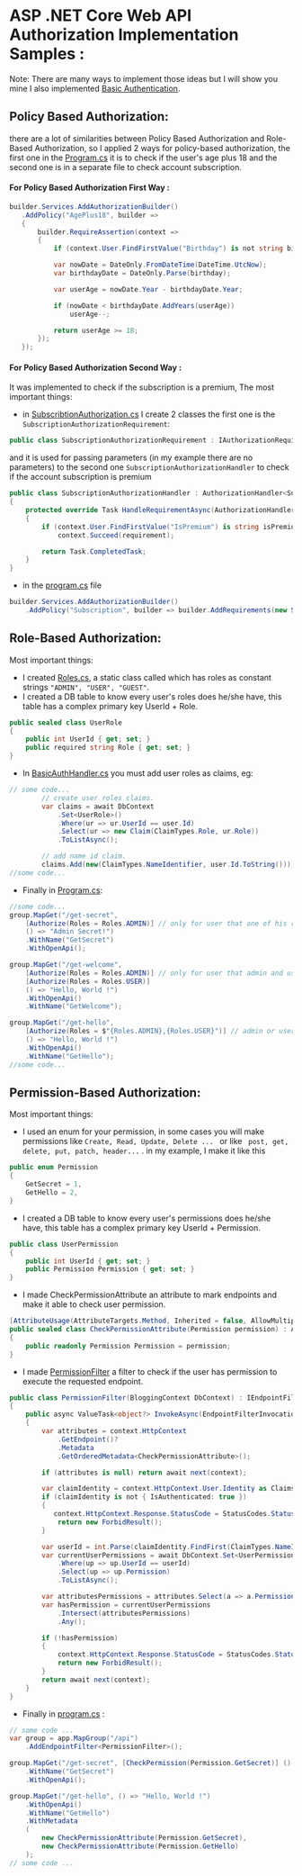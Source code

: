 # ASP .NET Core Web API Authorization Implementation Samples :
Note: There are many ways to implement those ideas but I will show you mine I also implemented [Basic Authentication](https://github.com/MoMakkawi/API-Authentication-Samples?tab=readme-ov-file#basic-authentication).
## Policy Based Authorization:
there are a lot of similarities between Policy Based Authorization and Role-Based Authorization, so I applied 2 ways for policy-based authorization, the first one in the [Program.cs](https://github.com/MoMakkawi/API-Authorization-Samples/blob/master/Permission%20Based%20Authorization/Program.cs) it is to check if the user's age plus 18 and the second one is in a separate file to check account subscription.
#### For Policy Based Authorization First Way : 
 ```cs
builder.Services.AddAuthorizationBuilder()
    .AddPolicy("AgePlus18", builder =>
    {
        builder.RequireAssertion(context =>
        {
            if (context.User.FindFirstValue("Birthday") is not string birthday) return false;

            var nowDate = DateOnly.FromDateTime(DateTime.UtcNow);
            var birthdayDate = DateOnly.Parse(birthday);

            var userAge = nowDate.Year - birthdayDate.Year;

            if (nowDate < birthdayDate.AddYears(userAge))
                userAge--;

            return userAge >= 18;
        });
    });
```
#### For Policy Based Authorization Second Way : 
It was implemented to check if the subscription is a premium, The most important things:
- in [SubscribtionAuthorization.cs](https://github.com/MoMakkawi/API-Authorization-Samples/blob/master/Policy%20Based%20Authorization/AuthenticationAndAuthorization/SubscribtionAuthorization.cs) 
I create 2 classes the first one is the ```SubscriptionAuthorizationRequirement```:
```cs 
public class SubscriptionAuthorizationRequirement : IAuthorizationRequirement;
```
and it is used for passing parameters (in my example there are no parameters) to the second one ```SubscriptionAuthorizationHandler```  to check if the account subscription is premium
```cs
public class SubscriptionAuthorizationHandler : AuthorizationHandler<SubscriptionAuthorizationRequirement>
{
    protected override Task HandleRequirementAsync(AuthorizationHandlerContext context, SubscriptionAuthorizationRequirement requirement)
    {
        if (context.User.FindFirstValue("IsPremium") is string isPremium && bool.Parse(isPremium))
            context.Succeed(requirement);

        return Task.CompletedTask;
    }
}
```
- in the [program.cs](https://github.com/MoMakkawi/API-Authorization-Samples/blob/master/Policy%20Based%20Authorization/Program.cs) file 
```cs
builder.Services.AddAuthorizationBuilder()
    .AddPolicy("Subscription", builder => builder.AddRequirements(new SubscriptionAuthorizationRequirement()))
```
## Role-Based Authorization:
Most important things:
- I created [Roles.cs](https://github.com/MoMakkawi/API-Authorization-Samples/blob/master/Role%20Based%20Authorization/Entities/Roles.cs), a static class called which has roles as constant strings ```"ADMIN", "USER", "GUEST"```.
- I created a DB table to know every user's roles does he/she have, this table has a complex primary key UserId + Role.
```cs
public sealed class UserRole
{
    public int UserId { get; set; }
    public required string Role { get; set; }
}
```
- In [BasicAuthHandler.cs](https://github.com/MoMakkawi/API-Authorization-Samples/blob/master/Role%20Based%20Authorization/AuthenticationAndAuthorization/BasicAuthHandler.cs) you must add user roles as claims, eg:
```cs
// some code...
        // create user roles claims.
        var claims = await DbContext
            .Set<UserRole>()
            .Where(ur => ur.UserId == user.Id)
            .Select(ur => new Claim(ClaimTypes.Role, ur.Role))
            .ToListAsync();

        // add name id claim.
        claims.Add(new(ClaimTypes.NameIdentifier, user.Id.ToString()));
//some code...
```
- Finally in [Program.cs](https://github.com/MoMakkawi/API-Authorization-Samples/blob/master/Role%20Based%20Authorization/Program.cs):
```cs
//some code...
group.MapGet("/get-secret", 
    [Authorize(Roles = Roles.ADMIN)] // only for user that one of his roles is admin
    () => "Admin Secret!")
    .WithName("GetSecret")
    .WithOpenApi();

group.MapGet("/get-welcome",
    [Authorize(Roles = Roles.ADMIN)] // only for user that admin and user at same time
    [Authorize(Roles = Roles.USER)]
    () => "Hello, World !")
    .WithOpenApi()
    .WithName("GetWelcome");

group.MapGet("/get-hello",
    [Authorize(Roles = $"{Roles.ADMIN},{Roles.USER}")] // admin or user
    () => "Hello, World !")
    .WithOpenApi()
    .WithName("GetHello");
//some code...
```

## Permission-Based Authorization:
Most important things:
- I used an enum for your permission, in some cases you will make permissions 
like ```Create, Read, Update, Delete ... ``` or like ``` post, get, delete, put, patch, header...``` . in my example, I make it like this
```cs
public enum Permission
{
    GetSecret = 1,
    GetHello = 2,
}
```
- I created a DB table to know every user's permissions does he/she have, this table has a complex primary key UserId + Permission.
```cs
public class UserPermission
{
    public int UserId { get; set; }
    public Permission Permission { get; set; }
}
```
- I made CheckPermissionAttribute an attribute to mark endpoints and make it able to check user permission.
```cs
[AttributeUsage(AttributeTargets.Method, Inherited = false, AllowMultiple = true)]
public sealed class CheckPermissionAttribute(Permission permission) : Attribute
{
    public readonly Permission Permission = permission;
}
```
- I made [PermissionFilter](https://github.com/MoMakkawi/API-Authorization-Samples/blob/master/Permission%20Based%20Authorization/AuthenticationAndAuthorization/PermissionFilter.cs) a filter to check if the user has permission to execute the requested endpoint.
```cs
public class PermissionFilter(BloggingContext DbContext) : IEndpointFilter
{
    public async ValueTask<object?> InvokeAsync(EndpointFilterInvocationContext context, EndpointFilterDelegate next)
    {
        var attributes = context.HttpContext
            .GetEndpoint()?
            .Metadata
            .GetOrderedMetadata<CheckPermissionAttribute>();

        if (attributes is null) return await next(context);

        var claimIdentity = context.HttpContext.User.Identity as ClaimsIdentity;
        if (claimIdentity is not { IsAuthenticated: true })
        {
           context.HttpContext.Response.StatusCode = StatusCodes.Status403Forbidden;
            return new ForbidResult();
        }

        var userId = int.Parse(claimIdentity.FindFirst(ClaimTypes.NameIdentifier)!.Value);
        var currentUserPermissions = await DbContext.Set<UserPermission>()
            .Where(up => up.UserId == userId)
            .Select(up => up.Permission)
            .ToListAsync();

        var attributesPermissions = attributes.Select(a => a.Permission);
        var hasPermission = currentUserPermissions
            .Intersect(attributesPermissions)
            .Any();

        if (!hasPermission)
        {
            context.HttpContext.Response.StatusCode = StatusCodes.Status403Forbidden;
            return new ForbidResult();
        }
        return await next(context);
    }
}
```

- Finally in [program.cs](https://github.com/MoMakkawi/API-Authorization-Samples/blob/master/Permission%20Based%20Authorization/Program.cs) :
```cs
// some code ...
var group = app.MapGroup("/api")
    .AddEndpointFilter<PermissionFilter>();

group.MapGet("/get-secret", [CheckPermission(Permission.GetSecret)] () => "Admin Secret!")
    .WithName("GetSecret")
    .WithOpenApi();

group.MapGet("/get-hello", () => "Hello, World !")
    .WithOpenApi()
    .WithName("GetHello")
    .WithMetadata
    (
        new CheckPermissionAttribute(Permission.GetSecret),
        new CheckPermissionAttribute(Permission.GetHello)
    );
// some code ...
```
